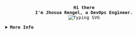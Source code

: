 <div align="center">
  <!-- <img
    src="https://pbs.twimg.com/media/GcmqqlCXIAAcxeW.jpg"
    alt="Imagen con efecto difuminado abajo"
    style="
      width: 600px;
      height: 350px;
      display: block;
      mask-image: linear-gradient(to bottom, rgba(0,0,0,1) 70%, rgba(0,0,0,0) 100%);
      -webkit-mask-image: linear-gradient(to bottom, rgba(0,0,0,1) 70%, rgba(0,0,0,0) 100%);
      border-radius: 8px;
    "
  /> -->
  <p align="center">
    <samp>
      <b>
        Hi there
        <br />
        I'm Jhosua Rengel, a DevOps Engineer.
      </b>
      <br />
    <img
      src="https://readme-typing-svg.demolab.com?font=Iosevka&size=16&pause=1000&color=5cfd00&center=true&vCenter=true&width=600&lines=Good+code+is+your+best+documentation+-+Steve+McConnell"
      alt="Typing SVG"
    />
    </samp>
  </p>
</div>

<details>
  <summary>
    <samp>
      <b>More Info</b>
    </samp>
  </summary>
  </br>
  <a href="https://github.com/IsRengel">
    <img align="center" src="https://github-readme-stats.vercel.app/api?username=IsRengel&count_private=true&show_icons=true&theme=chartreuse-dark" />
  </a>
  <a href="https://github.com/IsRengel">
    <img align="center" src="https://github-readme-stats.vercel.app/api/top-langs/?username=IsRengel&layout=compact&theme=chartreuse-dark&langs_count=8" />
  </a>
</details>

